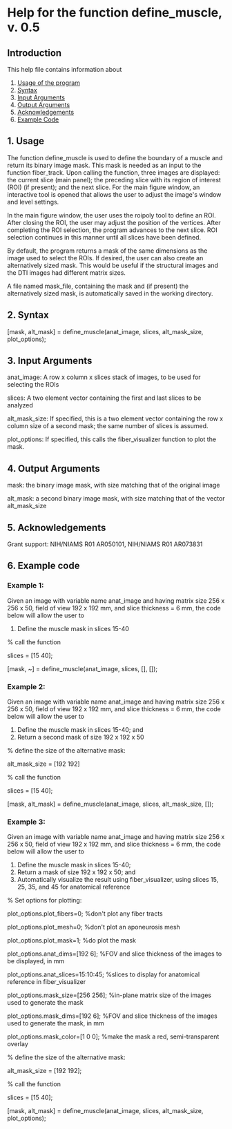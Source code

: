 # Help for the function define_muscle, v. 0.5

## Introduction

This help file contains information about
1) [Usage of the program](https://github.com/bdamon/MuscleDTI_Toolbox/blob/master/Help/Help%20for%20define_muscle.md#1-usage)
2) [Syntax](https://github.com/bdamon/MuscleDTI_Toolbox/blob/master/Help/Help%20for%20define_muscle.md#2-Syntax)
3) [Input Arguments](https://github.com/bdamon/MuscleDTI_Toolbox/blob/master/Help/Help%20for%20define_muscle.md#3-Input-Arguments)
4) [Output Arguments](https://github.com/bdamon/MuscleDTI_Toolbox/blob/master/Help/Help%20for%20define_muscle.md#4-Output-Arguments)
5) [Acknowledgements](https://github.com/bdamon/MuscleDTI_Toolbox/blob/master/Help/Help%20for%20define_muscle.md#5-Acknowledgements)
6) [Example Code](https://github.com/bdamon/MuscleDTI_Toolbox/blob/master/Help/Help%20for%20define_muscle.md#6-Example-Code)


## 1. Usage

The function define_muscle is used to define the boundary of a muscle and return its binary image mask. This mask is needed as an input to the function fiber_track. Upon calling the function, three images are displayed: the current slice (main panel); the preceding slice with its region of interest (ROI) (if present); and the next slice. For the main figure window, an interactive tool is opened that allows the user to adjust the image's window and level settings. 

In the main figure window, the user uses the roipoly tool to define an ROI. After closing the ROI, the user may adjust the position of the vertices. After completing the ROI selection, the program advances to the next slice. ROI selection continues in this manner until all slices have been defined.

By default, the program returns a mask of the same dimensions as the image used to select the ROIs.  If desired, the user can also create an alternatively sized mask.  This would be useful if the structural images and the DTI images had different matrix sizes.  
   
A file named mask_file, containing the mask and (if present) the alternatively sized mask, is automatically saved in the working directory.


## 2. Syntax

[mask, alt_mask] = define_muscle(anat_image, slices, alt_mask_size, plot_options);
 
## 3. Input Arguments

anat_image: A row x column x slices stack of images, to be used for selecting the ROIs

slices: A two element vector containing the first and last slices to be analyzed

alt_mask_size: If specified, this is a two element vector containing the row x column size of a second mask; the same number of slices is assumed.

plot_options: If specified, this calls the fiber_visualizer function to plot the mask.


## 4. Output Arguments

mask: the binary image mask, with size matching that of the original image

alt_mask: a second binary image mask, with size matching that of the vector alt_mask_size
 
 
## 5. Acknowledgements

Grant support: NIH/NIAMS R01 AR050101, NIH/NIAMS R01 AR073831

 

## 6. Example code

### Example 1:

Given an image with variable name anat_image and having matrix size 256 x 256 x 50, field of view 192 x 192 mm, and slice thickness = 6 mm, the code below will allow the user to 
  1) Define the muscle mask in slices 15-40

% call the function

slices = [15 40];

[mask, ~] = define_muscle(anat_image, slices, [], []);



### Example 2:

Given an image with variable name anat_image and having matrix size 256 x 256 x 50, field of view 192 x 192 mm, and slice thickness = 6 mm, the code below will allow the user to 
  1) Define the muscle mask in slices 15-40; and
  2) Return a second mask of size 192 x 192 x 50

% define the size of the alternative mask:

alt_mask_size = [192 192]

% call the function

slices = [15 40];

[mask, alt_mask] = define_muscle(anat_image, slices, alt_mask_size, []);


### Example 3: 

Given an image with variable name anat_image and having matrix size 256 x 256 x 50, field of view 192 x 192 mm, and slice thickness = 6 mm, the code below will allow the user to 
  1) Define the muscle mask in slices 15-40;
  2) Return a mask of size 192 x 192 x 50; and
  3) Automatically visualize the result using fiber_visualizer, using slices 15, 25, 35, and 45 for anatomical reference

% Set options for plotting:

plot_options.plot_fibers=0;                  %don't plot any fiber tracts

plot_options.plot_mesh=0;                    %don't plot an aponeurosis mesh

plot_options.plot_mask=1;                    %do plot the mask

plot_options.anat_dims=[192 6];              %FOV and slice thickness of the images to be displayed, in mm

plot_options.anat_slices=15:10:45;           %slices to display for anatomical reference in fiber_visualizer

plot_options.mask_size=[256 256];            %in-plane matrix size of the images used to generate the mask

plot_options.mask_dims=[192 6];              %FOV and slice thickness of the images used to generate the mask, in mm

plot_options.mask_color=[1 0 0];             %make the mask a red, semi-transparent overlay


% define the size of the alternative mask:

alt_mask_size = [192 192];

% call the function

slices = [15 40];

[mask, alt_mask] = define_muscle(anat_image, slices, alt_mask_size, plot_options);
